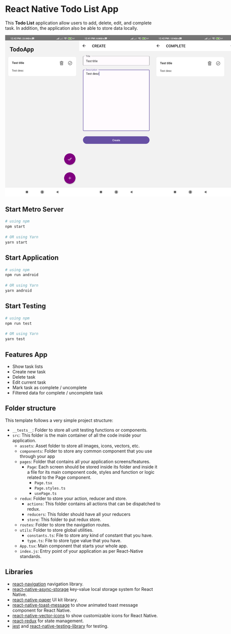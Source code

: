 # React Native Todo List App

This **Todo List** application allow users to add, delete, edit, and complete task. In addition, the application also be able to store data locally.

<div style="display: flex; justify-content: space-between;">
    <img src="./screenshots/home.png" alt="Image 1" width="240">
    <img src="./screenshots/create.png" alt="Image 2" width="240">
    <img src="./screenshots/complete.png" alt="Image 3" width="240">
    <img src="./screenshots/detail.png" alt="Image 4" width="240">
</div>

## Start Metro Server

```bash
# using npm
npm start

# OR using Yarn
yarn start
```

## Start Application

```bash
# using npm
npm run android

# OR using Yarn
yarn android
```

## Start Testing

```bash
# using npm
npm run test

# OR using Yarn
yarn test
```

## Features App

- Show task lists
- Create new task
- Delete task
- Edit current task
- Mark task as complete / uncomplete
- Filtered data for complete / uncomplete task

## Folder structure

This template follows a very simple project structure:

- `__tests__`: Folder to store all unit testing functions or components.
- `src`: This folder is the main container of all the code inside your application.
  - `assets`: Asset folder to store all images, icons, vectors, etc.
  - `components`: Folder to store any common component that you use through your app
  - `pages`: Folder that contains all your application screens/features.
    - `Page`: Each screen should be stored inside its folder and inside it a file for its main component code, styles and function or logic related to the Page component.
      - `Page.tsx`
      - `Page.styles.ts`
      - `usePage.ts`
  - `redux`: Folder to store your action, reducer and store.
    - `actions`: This folder contains all actions that can be dispatched to redux.
    - `reducers`: This folder should have all your reducers
    - `store`: This folder to put redux store.
  - `routes`: Folder to store the navigation routes.
  - `utils`: Folder to store global utilities.
    - `constants.ts`: File to store any kind of constant that you have.
    - `type.ts`: File to store type value that you have.
  - `App.tsx`: Main component that starts your whole app.
  - `index.js`: Entry point of your application as per React-Native standards.

## Libraries

- [react-navigation](https://reactnavigation.org/) navigation library.
- [react-native-async-storage](https://github.com/react-native-async-storage/async-storage) key-value local storage system for React Native.
- [react-native-paper](https://github.com/callstack/react-native-paper) UI kit library.
- [react-native-toast-message](https://github.com/calintamas/react-native-toast-message) to show animated toast message component for React Native.
- [react-native-vector-icons](https://github.com/oblador/react-native-vector-icons) to show customizable icons for React Native.
- [react-redux](https://github.com/reduxjs/react-redux) for state management.
- [jest](https://facebook.github.io/jest/) and [react-native-testing-library](https://github.com/callstack/react-native-testing-library) for testing.